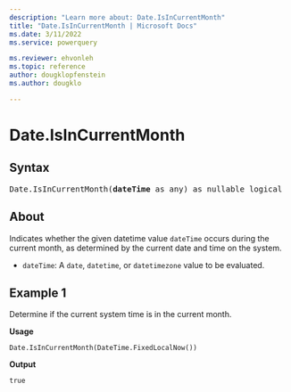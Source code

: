 ```yaml
---
description: "Learn more about: Date.IsInCurrentMonth"
title: "Date.IsInCurrentMonth | Microsoft Docs"
ms.date: 3/11/2022
ms.service: powerquery

ms.reviewer: ehvonleh
ms.topic: reference
author: dougklopfenstein
ms.author: dougklo

---
```

# Date.IsInCurrentMonth

## Syntax

<pre>
Date.IsInCurrentMonth(<b>dateTime</b> as any) as nullable logical  
</pre>
  
## About

Indicates whether the given datetime value `dateTime` occurs during the current month, as determined by the current date and time on the system.

* `dateTime`: A `date`, `datetime`, or `datetimezone` value to be evaluated.

## Example 1

Determine if the current system time is in the current month.

**Usage**

```powerquery-m
Date.IsInCurrentMonth(DateTime.FixedLocalNow())
```

**Output**

`true`
